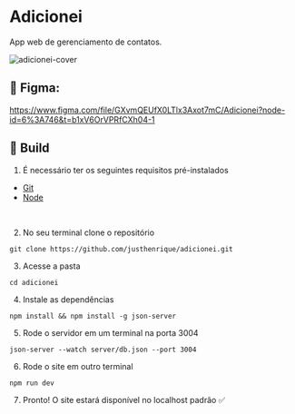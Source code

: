 # Adicionei
App web de gerenciamento de contatos. 

![adicionei-cover](https://user-images.githubusercontent.com/54003876/233363181-52c966fe-458b-4c26-9260-e2d951044243.png)


## 🎨 Figma: 

https://www.figma.com/file/GXvmQEUfX0LTlx3Axot7mC/Adicionei?node-id=6%3A746&t=b1xV6OrVPRfCXh04-1

## 🚀 Build

1. É necessário ter os seguintes requisitos pré-instalados
- [Git](https://git-scm.com/)
- [Node](https://nodejs.org/en/)

<br />

2. No seu terminal clone o repositório 

```
git clone https://github.com/justhenrique/adicionei.git
```

3. Acesse a pasta
```
cd adicionei
```

4. Instale as dependências
```
npm install && npm install -g json-server
```

5. Rode o servidor em um terminal na porta 3004
```
json-server --watch server/db.json --port 3004
```

6. Rode o site em outro terminal
```
npm run dev
```

7. Pronto! O site estará disponível no localhost padrão ✅
